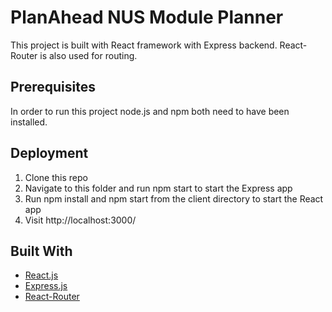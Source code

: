 # PlanAhead NUS Module Planner

This project is built with React framework with Express backend. React-Router is also used for routing.

## Prerequisites
In order to run this project node.js and npm both need to have been installed.

## Deployment
<ol>
<li>Clone this repo</li>
<li>Navigate to this folder and run npm start to start the Express app</li>
<li>Run npm install and npm start from the client directory to start the React app</li>
<li>Visit http://localhost:3000/</li>
</ol>

## Built With
* [React.js](https://reactjs.org/)
* [Express.js](https://expressjs.com/)
* [React-Router](https://reacttraining.com/react-router/core/guides/philosophy)
